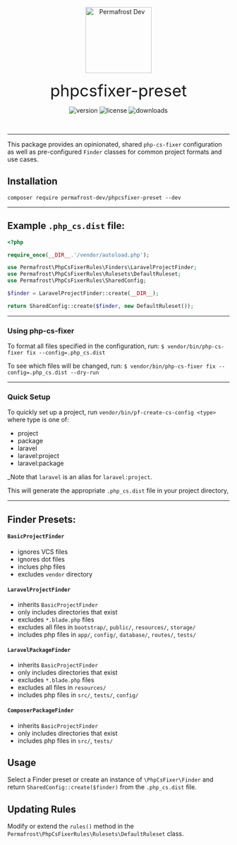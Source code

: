 <p align="center">
<img src="https://static.permafrost.dev/images/permafrost-logo-02.png" alt="Permafrost Dev" height="150" style="block">
<br><br>
<span style="font-size:2.3rem">phpcsfixer-preset</span>
</p>

<p align="center">
<img src="https://img.shields.io/packagist/v/permafrost-dev/phpcsfixer-preset" alt="version"/> <img src="https://img.shields.io/packagist/l/permafrost-dev/phpcsfixer-preset" alt="license"/> <img src="https://img.shields.io/packagist/dt/permafrost-dev/phpcsfixer-preset" alt="downloads"/>
</p>

<br>

---

This package provides an opinionated, shared `php-cs-fixer` configuration as well as pre-configured `Finder` classes for common project formats and use cases.

## Installation

`composer require permafrost-dev/phpcsfixer-preset --dev`

---

## Example `.php_cs.dist` file:

```php
<?php

require_once(__DIR__.'/vendor/autoload.php');

use Permafrost\PhpCsFixerRules\Finders\LaravelProjectFinder;
use Permafrost\PhpCsFixerRules\Rulesets\DefaultRuleset;
use Permafrost\PhpCsFixerRules\SharedConfig;

$finder = LaravelProjectFinder::create(__DIR__);

return SharedConfig::create($finder, new DefaultRuleset());
```
---

### Using php-cs-fixer

To format all files specified in the configuration, run:
`$ vendor/bin/php-cs-fixer fix --config=.php_cs.dist`

To see which files will be changed, run:
`$ vendor/bin/php-cs-fixer fix --config=.php_cs.dist --dry-run`

---

### Quick Setup

To quickly set up a project, run `vendor/bin/pf-create-cs-config <type>` where type is one of:
- project
- package
- laravel
- laravel:project
- laravel:package

_Note that `laravel` is an alias for `laravel:project`.

This will generate the appropriate `.php_cs.dist` file in your project directory,

---

## Finder Presets:

#### `BasicProjectFinder`
- ignores VCS files
- ignores dot files
- inclues php files
- excludes `vendor` directory

#### `LaravelProjectFinder`
- inherits `BasicProjectFinder`
- only includes directories that exist
- excludes `*.blade.php` files
- excludes all files in `bootstrap/`, `public/`, `resources/`, `storage/`
- includes php files in `app/`, `config/`, `database/`, `routes/`, `tests/`

#### `LaravelPackageFinder`
- inherits `BasicProjectFinder`
- only includes directories that exist
- excludes `*.blade.php` files
- excludes all files in `resources/`
- includes php files in `src/`, `tests/`, `config/`

#### `ComposerPackageFinder`
- inherits `BasicProjectFinder`
- only includes directories that exist
- includes php files in `src/`, `tests/`

## Usage
Select a Finder preset or create an instance of `\PhpCsFixer\Finder` and return `SharedConfig::create($finder)` from the `.php_cs.dist` file.

## Updating Rules
Modify or extend the `rules()` method in the `Permafrost\PhpCsFixerRules\Rulesets\DefaultRuleset` class.

